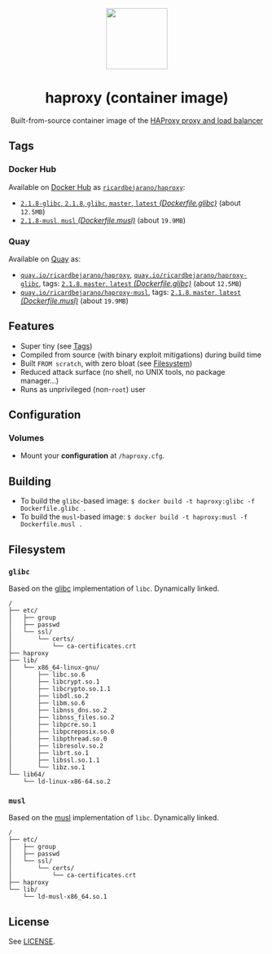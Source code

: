 <p align="center"><img src="https://emojipedia-us.s3.dualstack.us-west-1.amazonaws.com/thumbs/320/apple/155/racing-car_1f3ce.png" width="120px"></p>
<h1 align="center">haproxy (container image)</h1>
<p align="center">Built-from-source container image of the <a href="https://www.haproxy.org/">HAProxy proxy and load balancer</a></p>


## Tags

### Docker Hub

Available on [Docker Hub](https://hub.docker.com) as [`ricardbejarano/haproxy`](https://hub.docker.com/r/ricardbejarano/haproxy):

- [`2.1.8-glibc`, `2.1.8`, `glibc`, `master`, `latest` *(Dockerfile.glibc)*](https://github.com/ricardbejarano/haproxy/blob/master/Dockerfile.glibc) (about `12.5MB`)
- [`2.1.8-musl`, `musl` *(Dockerfile.musl)*](https://github.com/ricardbejarano/haproxy/blob/master/Dockerfile.musl) (about `19.9MB`)

### Quay

Available on [Quay](https://quay.io) as:

- [`quay.io/ricardbejarano/haproxy`](https://quay.io/repository/ricardbejarano/haproxy), [`quay.io/ricardbejarano/haproxy-glibc`](https://quay.io/repository/ricardbejarano/haproxy-glibc), tags: [`2.1.8`, `master`, `latest` *(Dockerfile.glibc)*](https://github.com/ricardbejarano/haproxy/blob/master/Dockerfile.glibc) (about `12.5MB`)
- [`quay.io/ricardbejarano/haproxy-musl`](https://quay.io/repository/ricardbejarano/haproxy-musl), tags: [`2.1.8`, `master`, `latest` *(Dockerfile.musl)*](https://github.com/ricardbejarano/haproxy/blob/master/Dockerfile.musl) (about `19.9MB`)


## Features

* Super tiny (see [Tags](#tags))
* Compiled from source (with binary exploit mitigations) during build time
* Built `FROM scratch`, with zero bloat (see [Filesystem](#filesystem))
* Reduced attack surface (no shell, no UNIX tools, no package manager...)
* Runs as unprivileged (non-`root`) user


## Configuration

### Volumes

- Mount your **configuration** at `/haproxy.cfg`.


## Building

- To build the `glibc`-based image: `$ docker build -t haproxy:glibc -f Dockerfile.glibc .`
- To build the `musl`-based image: `$ docker build -t haproxy:musl -f Dockerfile.musl .`


## Filesystem

### `glibc`

Based on the [glibc](https://www.gnu.org/software/libc/) implementation of `libc`. Dynamically linked.

```
/
├── etc/
│   ├── group
│   ├── passwd
│   └── ssl/
│       └── certs/
│           └── ca-certificates.crt
├── haproxy
├── lib/
│   └── x86_64-linux-gnu/
│       ├── libc.so.6
│       ├── libcrypt.so.1
│       ├── libcrypto.so.1.1
│       ├── libdl.so.2
│       ├── libm.so.6
│       ├── libnss_dns.so.2
│       ├── libnss_files.so.2
│       ├── libpcre.so.1
│       ├── libpcreposix.so.0
│       ├── libpthread.so.0
│       ├── libresolv.so.2
│       ├── librt.so.1
│       ├── libssl.so.1.1
│       └── libz.so.1
└── lib64/
    └── ld-linux-x86-64.so.2
```

### `musl`

Based on the [musl](https://www.musl-libc.org/) implementation of `libc`. Dynamically linked.

```
/
├── etc/
│   ├── group
│   ├── passwd
│   └── ssl/
│       └── certs/
│           └── ca-certificates.crt
├── haproxy
└── lib/
    └── ld-musl-x86_64.so.1
```


## License

See [LICENSE](https://github.com/ricardbejarano/haproxy/blob/master/LICENSE).
